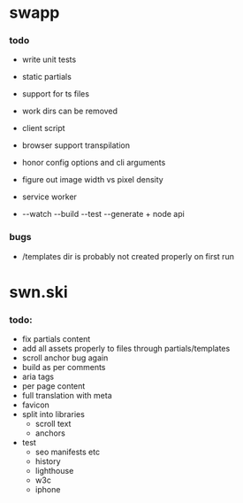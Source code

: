 # swapp

### todo

- write unit tests
- static partials
- support for ts files
- work dirs can be removed
- client script

- browser support transpilation
- honor config options and cli arguments
- figure out image width vs pixel density
- service worker
- --watch --build --test --generate + node api

### bugs

- /templates dir is probably not created properly on first run

# swn.ski

### todo:

- fix partials content
- add all assets properly to files through partials/templates
- scroll anchor bug again
- build as per comments
- aria tags
- per page content
- full translation with meta
- favicon
- split into libraries
  - scroll text
  - anchors
- test
  - seo manifests etc
  - history
  - lighthouse
  - w3c
  - iphone
